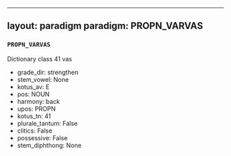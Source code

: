 
---
layout: paradigm
paradigm: PROPN_VARVAS
---
### ` PROPN_VARVAS `

Dictionary class 41 vas
* grade_dir: strengthen
* stem_vowel: None
* kotus_av: E
* pos: NOUN
* harmony: back
* upos: PROPN
* kotus_tn: 41
* plurale_tantum: False
* clitics: False
* possessive: False
* stem_diphthong: None

